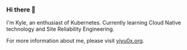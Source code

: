 ### Hi there 👋

I'm Kyle, an enthusiast of Kubernetes. Currently learning Cloud Native technology and Site Reliability Engineering.

For more information about me, please visit [yiyu0x.org](https://yiy0x.org).
